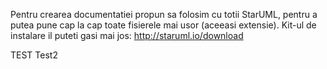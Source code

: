 Pentru crearea documentatiei propun sa folosim cu totii StarUML, pentru a putea pune cap la cap toate fisierele mai usor (aceeasi extensie).
Kit-ul de instalare il puteti gasi mai jos:
http://staruml.io/download


TEST
Test2
